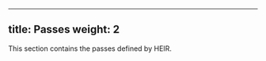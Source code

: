 <!-- mdformat off(yaml frontmatter) -->
---
title: Passes
weight: 2
---
<!-- mdformat on -->

This section contains the passes defined by HEIR.
